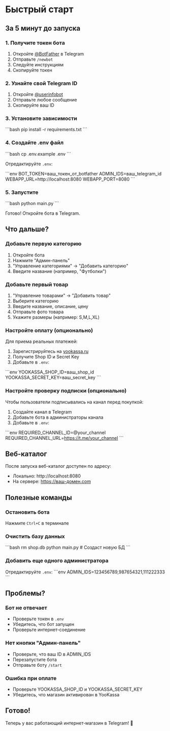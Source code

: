 # Быстрый старт

## За 5 минут до запуска

### 1. Получите токен бота

1. Откройте [@BotFather](https://t.me/botfather) в Telegram
2. Отправьте `/newbot`
3. Следуйте инструкциям
4. Скопируйте токен

### 2. Узнайте свой Telegram ID

1. Откройте [@userinfobot](https://t.me/userinfobot)
2. Отправьте любое сообщение
3. Скопируйте ваш ID

### 3. Установите зависимости

\`\`\`bash
pip install -r requirements.txt
\`\`\`

### 4. Создайте .env файл

\`\`\`bash
cp .env.example .env
\`\`\`

Отредактируйте `.env`:

\`\`\`env
BOT_TOKEN=ваш_токен_от_botfather
ADMIN_IDS=ваш_telegram_id
WEBAPP_URL=http://localhost:8080
WEBAPP_PORT=8080
\`\`\`

### 5. Запустите

\`\`\`bash
python main.py
\`\`\`

Готово! Откройте бота в Telegram.

## Что дальше?

### Добавьте первую категорию

1. Откройте бота
2. Нажмите "Админ-панель"
3. "Управление категориями" → "Добавить категорию"
4. Введите название (например, "Футболки")

### Добавьте первый товар

1. "Управление товарами" → "Добавить товар"
2. Выберите категорию
3. Введите название, описание, цену
4. Отправьте фото товара
5. Укажите размеры (например: S,M,L,XL)

### Настройте оплату (опционально)

Для приема реальных платежей:

1. Зарегистрируйтесь на [yookassa.ru](https://yookassa.ru/)
2. Получите Shop ID и Secret Key
3. Добавьте в `.env`:

\`\`\`env
YOOKASSA_SHOP_ID=ваш_shop_id
YOOKASSA_SECRET_KEY=ваш_secret_key
\`\`\`

### Настройте проверку подписки (опционально)

Чтобы пользователи подписывались на канал перед покупкой:

1. Создайте канал в Telegram
2. Добавьте бота в администраторы канала
3. Добавьте в `.env`:

\`\`\`env
REQUIRED_CHANNEL_ID=@your_channel
REQUIRED_CHANNEL_URL=https://t.me/your_channel
\`\`\`

## Веб-каталог

После запуска веб-каталог доступен по адресу:
- Локально: http://localhost:8080
- На сервере: https://ваш-домен.com

## Полезные команды

### Остановить бота
Нажмите `Ctrl+C` в терминале

### Очистить базу данных
\`\`\`bash
rm shop.db
python main.py  # Создаст новую БД
\`\`\`

### Добавить еще одного администратора
Отредактируйте `.env`:
\`\`\`env
ADMIN_IDS=123456789,987654321,111222333
\`\`\`

## Проблемы?

### Бот не отвечает
- Проверьте токен в `.env`
- Убедитесь, что бот запущен
- Проверьте интернет-соединение

### Нет кнопки "Админ-панель"
- Проверьте, что ваш ID в ADMIN_IDS
- Перезапустите бота
- Отправьте боту `/start`

### Ошибка при оплате
- Проверьте YOOKASSA_SHOP_ID и YOOKASSA_SECRET_KEY
- Убедитесь, что магазин активирован в YooKassa

## Готово!

Теперь у вас работающий интернет-магазин в Telegram! 🎉
